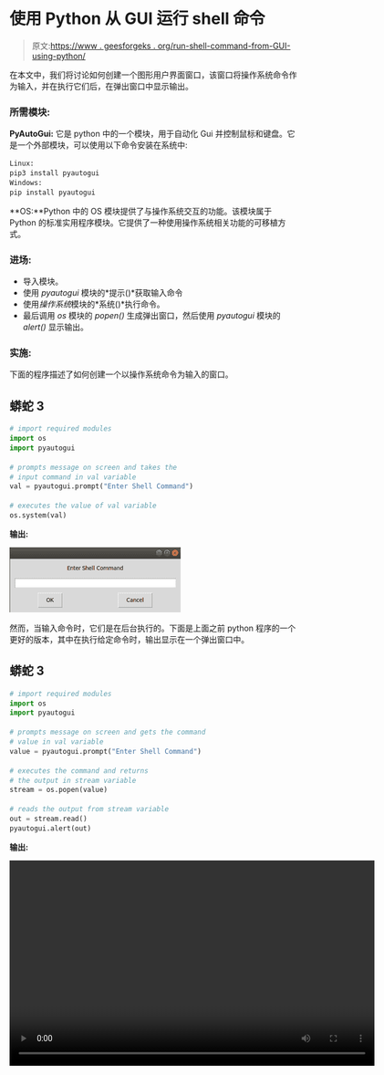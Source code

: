 # 使用 Python 从 GUI 运行 shell 命令

> 原文:[https://www . geesforgeks . org/run-shell-command-from-GUI-using-python/](https://www.geeksforgeeks.org/run-shell-command-from-gui-using-python/)

在本文中，我们将讨论如何创建一个图形用户界面窗口，该窗口将操作系统命令作为输入，并在执行它们后，在弹出窗口中显示输出。

### **所需模块:**

**PyAutoGui:** 它是 python 中的一个模块，用于自动化 Gui 并控制鼠标和键盘。它是一个外部模块，可以使用以下命令安装在系统中:

```py
Linux:
pip3 install pyautogui
Windows:
pip install pyautogui
```

**OS:**Python 中的 OS 模块提供了与操作系统交互的功能。该模块属于 Python 的标准实用程序模块。它提供了一种使用操作系统相关功能的可移植方式。

### **进场:**

*   导入模块。
*   使用 *pyautogui* 模块的*提示()*获取输入命令
*   使用*操作系统*模块的*系统()*执行命令。
*   最后调用 *os* 模块的 *popen()* 生成弹出窗口，然后使用 *pyautogui* 模块的 *alert()* 显示输出。

### **实施:**

下面的程序描述了如何创建一个以操作系统命令为输入的窗口。

## 蟒蛇 3

```py
# import required modules
import os
import pyautogui

# prompts message on screen and takes the
# input command in val variable
val = pyautogui.prompt("Enter Shell Command")

# executes the value of val variable
os.system(val)
```

**输出:**

![](img/9ca967fb4ac9c980a4576de125c1c428.png)

然而，当输入命令时，它们是在后台执行的。下面是上面之前 python 程序的一个更好的版本，其中在执行给定命令时，输出显示在一个弹出窗口中。

## 蟒蛇 3

```py
# import required modules
import os
import pyautogui

# prompts message on screen and gets the command
# value in val variable
value = pyautogui.prompt("Enter Shell Command")

# executes the command and returns
# the output in stream variable
stream = os.popen(value)

# reads the output from stream variable
out = stream.read()
pyautogui.alert(out)
```

**输出:**

<video class="wp-video-shortcode" id="video-534850-1" width="640" height="360" preload="metadata" controls=""><source type="video/mp4" src="https://media.geeksforgeeks.org/wp-content/uploads/20201231105405/test.mp4?_=1">[https://media.geeksforgeeks.org/wp-content/uploads/20201231105405/test.mp4](https://media.geeksforgeeks.org/wp-content/uploads/20201231105405/test.mp4)</video>